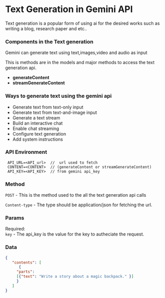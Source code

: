# Text Generation in Gemini API

<p>Text generation is a popular form of using ai for the desired works such as writing a blog,
research paper and etc..</p>

### Components in the Text generation 
  
   Gemini can generate text using text,images,video and audio as input

   This is methods are in the models and major methods to access the text generation api.

   - <strong>generateContent</strong>
   - <strong>streamGenerateContent</strong>

### Ways to generate text using the gemini api 

   - Generate text from text-only input
   - Generate text from text-and-image input
   - Generate a text stream
   - Build an interactive chat
   - Enable chat streaming
   - Configure text generation
   - Add system instructions

### API Environment
    
     API_URL=<API_url>  //  url used to fetch
     CONTENT=<CONTENT>  // (generateContent or streamGenerateContent)
     API_KEY=<API_KEY>  // from gemini api_key

### Method 

  `POST` - This is the method used to the all the text generation api calls

  `Content-type` - The type should be application/json for fetching the url.

### Params 
   
Required:        
    `key` - The api_key is the value for the key to autheciate the request.


### Data

   ``` json
   {
      "contents": [
         {
        "parts":
        [{"text": "Write a story about a magic backpack." }]
        }
      ]
   }
   ```

  




     

    

